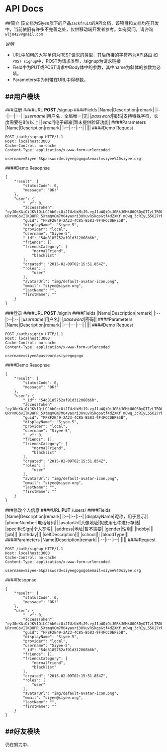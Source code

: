 

# API Docs
##简介
该文档为Siyee旗下的产品`Jackfruit`的API文档，该项目和文档均在开发中，当前依旧有许多不完善之处，仅供移动端开发者参考。如有疑问，请咨询`wlj0427@gmail.com`

*说明*

- URL中加粗的大写单词为REST请求的类型，其后所接的字符串为API路由 如`POST signup`中，POST为请求类型，/signup为请求链接
- Field中为PUT或POST请求中Body体中的参数，其中name为斜体的参数为必填。
- Parameters中为附带在URL中得参数。

##用户模块
----
###注册
####URL
**POST** /signup
####Fields
|Name|Description|remark|
|:--|:--|:--|
|*username*|用户名，全局唯一|无|
|*password*|密码|支持特殊字符，长度需要在8位以上|
|*email*|电子邮箱|暂未提供验证功能|
####Parameters
|Name|Description|remark|
|:--|:--|:--|
||||
####Demo Request
```
POST /auth/signup HTTP/1.1
Host: localhost:3000
Cache-Control: no-cache
Content-Type: application/x-www-form-urlencoded

username=Siyee-5&password=siyeegogogo&email=siyee%40siyee.org
```

####Demo Resopnse
```
{
    "result": {
        "statusCode": 0,
        "message": "OK!"
    },
    "user": {
        "__v": 0,
        "accessToken": "eyJ0eXAiOiJKV1QiLCJhbGciOiJIUzUxMiJ9.eyJ1aWQiOiJGRkJGMkU0OS0yQTIzLTRDODUtQjU4My05RjRGQ0MwRUZFNUIiLCJleHAiOiIyMDE1LTAyLTA5VDAyOjE1OjUxLjg3MFoifQ.FMRy_f-URrvmGbvIlKBHPR_5XtmqVGm7M04yaxri30VuvRSkgoGtf4dZXKf_mCwq_3cRIyL55O27rbvCz11TyA",
        "guid": "FFBF2E49-2A23-4C85-B583-9F4FCC0EFE5B",
        "displayName": "Siyee-5",
        "provider": "local",
        "username": "Siyee-5",
        "_id": "54d8185752af91d312068b6b",
        "friends": [],
        "friendsCategory": [
            "normalFriend",
            "blacklist"
        ],
        "created": "2015-02-09T02:15:51.854Z",
        "roles": [
            "user"
        ],
        "avatarUrl": "img/default-avatar-icon.png",
        "email": "siyee@siyee.org",
        "lastName": "",
        "firstName": ""
    }
}
```

###登录
####URL
**POST** /signin
####Fields
|Name|Description|remark|
|:--|:--|:--|
|*username*|用户名||
|*password*|密码||
####Parameters
|Name|Description|remark|
|:--|:--|:--|
||||
####Demo Request
```
POST /auth/signin HTTP/1.1
Host: localhost:3000
Cache-Control: no-cache
Content-Type: application/x-www-form-urlencoded

username=siyee&password=siyeegogogo
```

####Demo Resopnse
```
{
    "result": {
        "statusCode": 0,
        "message": "OK!"
    },
    "user": {
        "_id": "54d8185752af91d312068b6b",
        "accessToken": "eyJ0eXAiOiJKV1QiLCJhbGciOiJIUzUxMiJ9.eyJ1aWQiOiJGRkJGMkU0OS0yQTIzLTRDODUtQjU4My05RjRGQ0MwRUZFNUIiLCJleHAiOiIyMDE1LTAyLTA5VDAyOjE1OjUxLjg3MFoifQ.FMRy_f-URrvmGbvIlKBHPR_5XtmqVGm7M04yaxri30VuvRSkgoGtf4dZXKf_mCwq_3cRIyL55O27rbvCz11TyA",
        "guid": "FFBF2E49-2A23-4C85-B583-9F4FCC0EFE5B",
        "displayName": "Siyee-5",
        "provider": "local",
        "username": "Siyee-5",
        "__v": 0,
        "friends": [],
        "friendsCategory": [
            "normalFriend",
            "blacklist"
        ],
        "created": "2015-02-09T02:15:51.854Z",
        "roles": [
            "user"
        ],
        "avatarUrl": "img/default-avatar-icon.png",
        "email": "siyee@siyee.org",
        "lastName": "",
        "firstName": ""
    }
}
```
###修改个人信息
####URL
**PUT** /users/
####Fields
|Name|Description|remark|
|:--|:--|:--|
|displayName|昵称，用于显示||
|phoneNumber|电话号码||
|avatarUrl|头像地址|拟使用七牛进行存储|
|specificSign|个人签名||
|address|地址|暂不需要|
|gender|性别||
|hobby|||
|job|||
|birthday|||
|selfDescription|||
|school|||
|bloodType|||
####Parameters
|Name|Description|remark|
|:--|:--|:--|
||||
####Request
```
POST /auth/signup HTTP/1.1
Host: localhost:3000
Cache-Control: no-cache
Content-Type: application/x-www-form-urlencoded

username=Siyee-5&password=siyeegogogo&email=siyee%40siyee.org
```
####Resopnse
```
{
    "result": {
        "statusCode": 0,
        "message": "OK!"
    },
    "user": {
        "__v": 0,
        "accessToken": "eyJ0eXAiOiJKV1QiLCJhbGciOiJIUzUxMiJ9.eyJ1aWQiOiJGRkJGMkU0OS0yQTIzLTRDODUtQjU4My05RjRGQ0MwRUZFNUIiLCJleHAiOiIyMDE1LTAyLTA5VDAyOjE1OjUxLjg3MFoifQ.FMRy_f-URrvmGbvIlKBHPR_5XtmqVGm7M04yaxri30VuvRSkgoGtf4dZXKf_mCwq_3cRIyL55O27rbvCz11TyA",
        "guid": "FFBF2E49-2A23-4C85-B583-9F4FCC0EFE5B",
        "displayName": "Siyee-5",
        "provider": "local",
        "username": "Siyee-5",
        "_id": "54d8185752af91d312068b6b",
        "friends": [],
        "friendsCategory": [
            "normalFriend",
            "blacklist"
        ],
        "created": "2015-02-09T02:15:51.854Z",
        "roles": [
            "user"
        ],
        "avatarUrl": "img/default-avatar-icon.png",
        "email": "siyee@siyee.org",
        "lastName": "",
        "firstName": ""
    }
}
```


##好友模块
----
仍在努力中...